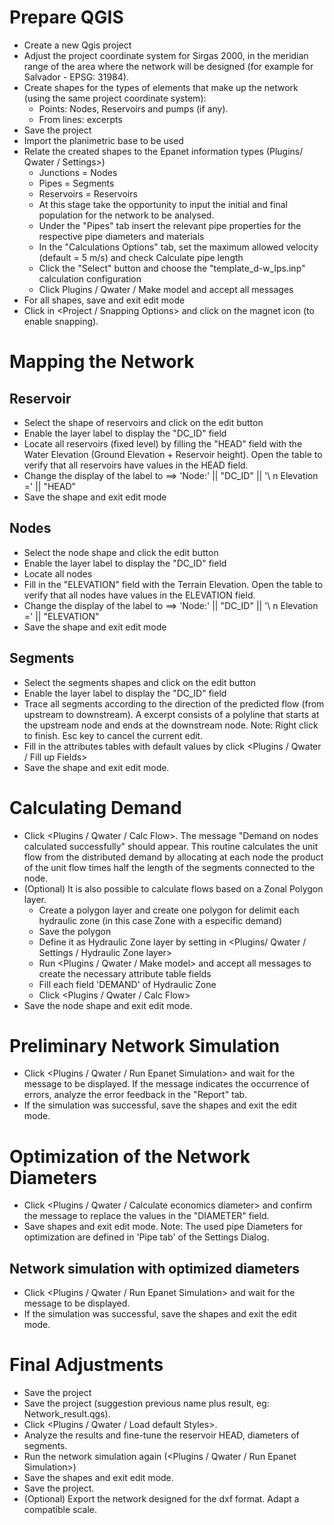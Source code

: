 # Prepare QGIS

-	Create a new Qgis project
-	Adjust the project coordinate system for Sirgas 2000, in the meridian range of the area where the network will be designed (for example for Salvador - EPSG: 31984).
-	Create shapes for the types of elements that make up the network (using the same project coordinate system):
	-	Points: Nodes, Reservoirs and pumps (if any).
	-	From lines: excerpts
-	Save the project 
-	Import the planimetric base to be used 
-	Relate the created shapes to the Epanet information types (Plugins/ Qwater / Settings>) 
	-	Junctions = Nodes
  	-	Pipes = Segments
  	-	Reservoirs = Reservoirs
  	-	At this stage take the opportunity to input the initial and final population for the network to be analysed.
  	-	Under the "Pipes" tab insert the relevant pipe properties for the respective pipe diameters and materials
  	-	In the "Calculations Options" tab, set the maximum allowed velocity (default = 5 m/s) and check Calculate pipe length
 	-	Click the "Select" button and choose the "template_d-w_lps.inp" calculation configuration 
	-	Click Plugins / Qwater / Make model and accept all messages 
-	For all shapes, save and exit edit mode 
-	Click in <Project / Snapping Options> and click on the magnet icon (to enable snapping).

# Mapping the Network

## Reservoir
-	Select the shape of reservoirs and click on the edit button 
-	Enable the layer label to display the "DC_ID" field 
-	Locate all reservoirs (fixed level) by filling the "HEAD" field with the Water Elevation (Ground Elevation + Reservoir height). Open the table to verify that all reservoirs have values in the HEAD field.
-	Change the display of the label to ==> 'Node:' || "DC_ID" || '\ n Elevation =' || "HEAD"
-	Save the shape and exit edit mode

## Nodes
-	Select the node shape and click the edit button
-	Enable the layer label to display the "DC_ID" field
-	Locate all nodes 
-	Fill in the "ELEVATION" field with the Terrain Elevation. Open the table to verify that all nodes have values in the ELEVATION field. 
-	Change the display of the label to ==> 'Node:' || "DC_ID" || '\ n Elevation =' || "ELEVATION" 
-	Save the shape and exit edit mode


## Segments
-	Select the segments shapes and click on the edit button
-	Enable the layer label to display the "DC_ID" field 
-	Trace all segments according to the direction of the predicted flow (from upstream to downstream). A excerpt consists of a polyline that starts at the upstream node and ends at the downstream node. Note: Right click to finish. Esc key to cancel the current edit. 
-	Fill in the attributes tables with default values by click <Plugins / Qwater / Fill up Fields>  
-	Save the shape and exit edit mode.

# Calculating Demand
-	Click <Plugins / Qwater / Calc Flow>. The message "Demand on nodes calculated successfully" should appear. This routine calculates the unit flow from the distributed demand by allocating at each node the product of the unit flow times half the length of the segments connected to the node.
-	(Optional) It is also possible to calculate flows based on a Zonal Polygon layer.
	-	Create a polygon layer and create one polygon for delimit each hydraulic zone (in this case Zone with a especific demand)
	-	Save the polygon
	-	Define it as Hydraulic Zone layer by setting in <Plugins/ Qwater / Settings / Hydraulic Zone layer>
	-	Run <Plugins / Qwater / Make model> and accept all messages to create the necessary attribute table fields
	-	Fill each field 'DEMAND' of Hydraulic Zone
	-	Click <Plugins / Qwater / Calc Flow>
-	Save the node shape and exit edit mode.

# Preliminary Network Simulation
-	Click <Plugins / Qwater / Run Epanet Simulation> and wait for the message to be displayed. If the message indicates the occurrence of errors, analyze the error feedback in the "Report" tab. 
-	If the simulation was successful, save the shapes and exit the edit mode.

# Optimization of the Network Diameters
-	Click <Plugins / Qwater / Calculate economics diameter> and confirm the message to replace the values in the "DIAMETER" field.
-	Save shapes and exit edit mode.
	Note: The used pipe Diameters for optimization are defined in 'Pipe tab' of the Settings Dialog.

## Network simulation with optimized diameters 
-	Click <Plugins / Qwater / Run Epanet Simulation> and wait for the message to be displayed. 
-	If the simulation was successful, save the shapes and exit the edit mode.


# Final Adjustments
-	Save the project
-	Save the project (suggestion previous name plus result, eg: Network_result.qgs).
-	Click <Plugins / Qwater / Load default Styles>.
-	Analyze the results and fine-tune the reservoir HEAD, diameters of segments.
-	Run the network simulation again (<Plugins / Qwater / Run Epanet Simulation>) 
-	Save the shapes and exit edit mode. 
-	Save the project. 
-	(Optional) Export the network designed for the dxf format. Adapt a compatible scale.
